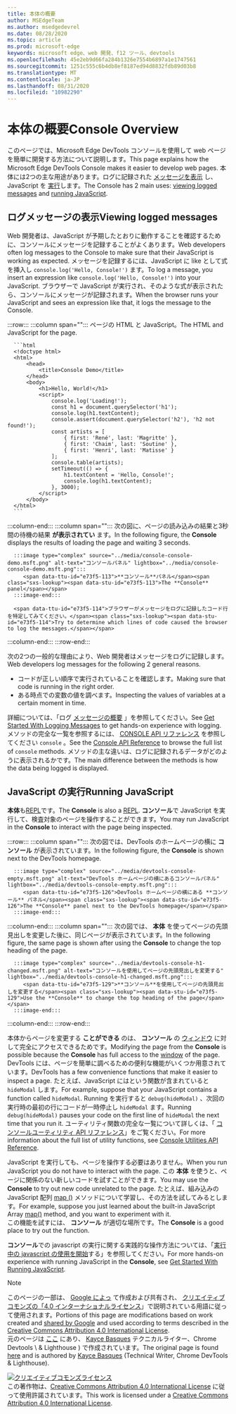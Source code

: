 ```yaml
---
title: 本体の概要
author: MSEdgeTeam
ms.author: msedgedevrel
ms.date: 08/28/2020
ms.topic: article
ms.prod: microsoft-edge
keywords: microsoft edge、web 開発、f12 ツール、devtools
ms.openlocfilehash: 45e2eb9d66fa284b1326e7554b6897a1e1747561
ms.sourcegitcommit: 1251c555c6b4db8ef8187ed94d8832fdb89d03b8
ms.translationtype: MT
ms.contentlocale: ja-JP
ms.lasthandoff: 08/31/2020
ms.locfileid: "10982290"
---
```

<!-- Copyright Kayce Basques 

   Licensed under the Apache License, Version 2.0 (the "License");
   you may not use this file except in compliance with the License.
   You may obtain a copy of the License at

       https://www.apache.org/licenses/LICENSE-2.0

   Unless required by applicable law or agreed to in writing, software
   distributed under the License is distributed on an "AS IS" BASIS,
   WITHOUT WARRANTIES OR CONDITIONS OF ANY KIND, either express or implied.
   See the License for the specific language governing permissions and
   limitations under the License.  -->





# <span data-ttu-id="e73f5-103">本体の概要</span><span class="sxs-lookup"><span data-stu-id="e73f5-103">Console Overview</span></span>   

  

<span data-ttu-id="e73f5-104">このページでは、Microsoft Edge DevTools コンソールを使用して web ページを簡単に開発する方法について説明します。</span><span class="sxs-lookup"><span data-stu-id="e73f5-104">This page explains how the Microsoft Edge DevTools Console makes it easier to develop web pages.</span></span>  <span data-ttu-id="e73f5-105">本体には2つの主な用途があります。ログに記録された [メッセージを表示](#viewing-logged-messages) し、JavaScript を [実行](#running-javascript)します。</span><span class="sxs-lookup"><span data-stu-id="e73f5-105">The Console has 2 main uses: [viewing logged messages](#viewing-logged-messages) and [running JavaScript](#running-javascript).</span></span>  

## <span data-ttu-id="e73f5-106">ログメッセージの表示</span><span class="sxs-lookup"><span data-stu-id="e73f5-106">Viewing logged messages</span></span>   

<span data-ttu-id="e73f5-107">Web 開発者は、JavaScript が予期したとおりに動作することを確認するために、コンソールにメッセージを記録することがよくあります。</span><span class="sxs-lookup"><span data-stu-id="e73f5-107">Web developers often log messages to the Console to make sure that their JavaScript is working as expected.</span></span>  <span data-ttu-id="e73f5-108">メッセージを記録するには、JavaScript に like として式を挿入し `console.log('Hello, Console!')` ます。</span><span class="sxs-lookup"><span data-stu-id="e73f5-108">To log a message, you insert an expression like `console.log('Hello, Console!')` into your JavaScript.</span></span>  <span data-ttu-id="e73f5-109">ブラウザーで JavaScript が実行され、そのような式が表示されたら、コンソールにメッセージが記録されます。</span><span class="sxs-lookup"><span data-stu-id="e73f5-109">When the browser runs your JavaScript and sees an expression like that, it logs the message to the Console.</span></span>  

:::row:::
   :::column span="":::
      <span data-ttu-id="e73f5-110">ページの HTML と JavaScript。</span><span class="sxs-lookup"><span data-stu-id="e73f5-110">The HTML and JavaScript for the page.</span></span>  
      
      ```html
      <!doctype html>
      <html>
          <head>
              <title>Console Demo</title>
          </head>
          <body>
              <h1>Hello, World!</h1>
              <script>
                  console.log('Loading!');
                  const h1 = document.querySelector('h1');
                  console.log(h1.textContent);
                  console.assert(document.querySelector('h2'), 'h2 not found!');
                  const artists = [
                      { first: 'René', last: 'Magritte' },
                      { first: 'Chaim', last: 'Soutine' },
                      { first: 'Henri', last: 'Matisse' }
                  ];
                  console.table(artists);
                  setTimeout(() => {
                      h1.textContent = 'Hello, Console!';
                      console.log(h1.textContent);
                  }, 3000);
              </script>
          </body>
      </html>
      ```  
   :::column-end:::
   :::column span="":::
      <span data-ttu-id="e73f5-111">次の図に、ページの読み込みの結果と3秒間の待機の結果 **が表示されてい** ます。</span><span class="sxs-lookup"><span data-stu-id="e73f5-111">In the following figure, the **Console** displays the results of loading the page and waiting 3 seconds.</span></span>  
      
      :::image type="complex" source="../media/console-console-demo.msft.png" alt-text="コンソールパネル" lightbox="../media/console-console-demo.msft.png":::
         <span data-ttu-id="e73f5-113">**コンソール**パネル</span><span class="sxs-lookup"><span data-stu-id="e73f5-113">The **Console** panel</span></span>  
      :::image-end:::  
      
      <span data-ttu-id="e73f5-114">ブラウザーがメッセージをログに記録したコード行を特定してみてください。</span><span class="sxs-lookup"><span data-stu-id="e73f5-114">Try to determine which lines of code caused the browser to log the messages.</span></span>  
   :::column-end:::
:::row-end:::  

<span data-ttu-id="e73f5-115">次の2つの一般的な理由により、Web 開発者はメッセージをログに記録します。</span><span class="sxs-lookup"><span data-stu-id="e73f5-115">Web developers log messages for the following 2 general reasons.</span></span>  

*   <span data-ttu-id="e73f5-116">コードが正しい順序で実行されていることを確認します。</span><span class="sxs-lookup"><span data-stu-id="e73f5-116">Making sure that code is running in the right order.</span></span>  
*   <span data-ttu-id="e73f5-117">ある時点での変数の値を調べます。</span><span class="sxs-lookup"><span data-stu-id="e73f5-117">Inspecting the values of variables at a certain moment in time.</span></span>  

<span data-ttu-id="e73f5-118">詳細については、「ログ [メッセージの概要][DevtoolsConsoleLoggingMessages] 」を参照してください。</span><span class="sxs-lookup"><span data-stu-id="e73f5-118">See [Get Started With Logging Messages][DevtoolsConsoleLoggingMessages] to get hands-on experience with logging.</span></span>  <span data-ttu-id="e73f5-119">メソッドの完全な一覧を参照するには、 [CONSOLE API リファレンス][DevToolsConsoleAPI] を参照してください `console` 。</span><span class="sxs-lookup"><span data-stu-id="e73f5-119">See the [Console API Reference][DevToolsConsoleAPI] to browse the full list of `console` methods.</span></span>  <span data-ttu-id="e73f5-120">メソッドの主な違いは、ログに記録されるデータがどのように表示されるかです。</span><span class="sxs-lookup"><span data-stu-id="e73f5-120">The main difference between the methods is how the data being logged is displayed.</span></span>  

## <span data-ttu-id="e73f5-121">JavaScript の実行</span><span class="sxs-lookup"><span data-stu-id="e73f5-121">Running JavaScript</span></span>   

<span data-ttu-id="e73f5-122">**本体**も[REPL][WikiREPLoop]です。</span><span class="sxs-lookup"><span data-stu-id="e73f5-122">The **Console** is also a [REPL][WikiREPLoop].</span></span>  <span data-ttu-id="e73f5-123">**コンソール**で JavaScript を実行して、検査対象のページを操作することができます。</span><span class="sxs-lookup"><span data-stu-id="e73f5-123">You may run JavaScript in the **Console** to interact with the page being inspected.</span></span>   

:::row:::
   :::column span="":::
      <span data-ttu-id="e73f5-124">次の図では、DevTools のホームページの横に **コンソール** が表示されています。</span><span class="sxs-lookup"><span data-stu-id="e73f5-124">In the following figure, the **Console** is shown next to the DevTools homepage.</span></span>  
      
      :::image type="complex" source="../media/devtools-console-empty.msft.png" alt-text="DevTools ホームページの横にあるコンソールパネル" lightbox="../media/devtools-console-empty.msft.png":::
         <span data-ttu-id="e73f5-126">DevTools ホームページの横にある **コンソール** パネル</span><span class="sxs-lookup"><span data-stu-id="e73f5-126">The **Console** panel next to the DevTools homepage</span></span>  
      :::image-end:::  
   :::column-end:::
   :::column span="":::
      <span data-ttu-id="e73f5-127">次の図では、 **本体** を使ってページの先頭見出しを変更した後に、同じページが表示されています。</span><span class="sxs-lookup"><span data-stu-id="e73f5-127">In the following figure, the same page is shown after using the **Console** to change the top heading of the page.</span></span>
      
      :::image type="complex" source="../media/devtools-console-h1-changed.msft.png" alt-text="コンソールを使用してページの先頭見出しを変更する" lightbox="../media/devtools-console-h1-changed.msft.png":::
         <span data-ttu-id="e73f5-129">**コンソール**を使用してページの先頭見出しを変更する</span><span class="sxs-lookup"><span data-stu-id="e73f5-129">Use the **Console** to change the top heading of the page</span></span>  
      :::image-end:::  
   :::column-end:::
:::row-end:::

<span data-ttu-id="e73f5-130">本体からページを変更する **ことができる** のは、 **コンソール** の [ウィンドウ][MDNWindow] に対して完全にアクセスできるためです。</span><span class="sxs-lookup"><span data-stu-id="e73f5-130">Modifying the page from the **Console** is possible because the **Console** has full access to the [window][MDNWindow] of the page.</span></span>  <span data-ttu-id="e73f5-131">DevTools には、ページを簡単に調べるための便利な機能がいくつか用意されています。</span><span class="sxs-lookup"><span data-stu-id="e73f5-131">DevTools has a few convenience functions that make it easier to inspect a page.</span></span>  <span data-ttu-id="e73f5-132">たとえば、JavaScript にはという関数が含まれていると `hideModal` します。</span><span class="sxs-lookup"><span data-stu-id="e73f5-132">For example, suppose that your JavaScript contains a function called `hideModal`.</span></span>  <span data-ttu-id="e73f5-133">Running を実行すると `debug(hideModal)` 、次回の実行時の最初の行にコードが一時停止し `hideModal` ます。</span><span class="sxs-lookup"><span data-stu-id="e73f5-133">Running `debug(hideModal)` pauses your code on the first line of `hideModal` the next time that you run it.</span></span>  <span data-ttu-id="e73f5-134">ユーティリティ関数の完全な一覧について詳しくは、「 [コンソールユーティリティ API リファレンス][DevtoolsConsoleUtilitiesDebug]」をご覧ください。</span><span class="sxs-lookup"><span data-stu-id="e73f5-134">For more information about the full list of utility functions, see [Console Utilities API Reference][DevtoolsConsoleUtilitiesDebug].</span></span>  

<span data-ttu-id="e73f5-135">JavaScript を実行しても、ページを操作する必要はありません。</span><span class="sxs-lookup"><span data-stu-id="e73f5-135">When you run JavaScript you do not have to interact with the page.</span></span>  <span data-ttu-id="e73f5-136">この **本体** を使うと、ページに関係のない新しいコードを試すことができます。</span><span class="sxs-lookup"><span data-stu-id="e73f5-136">You may use the **Console** to try out new code unrelated to the page.</span></span>  <span data-ttu-id="e73f5-137">たとえば、組み込みの JavaScript 配列 [map ()][MDNMap] メソッドについて学習し、その方法を試してみるとします。</span><span class="sxs-lookup"><span data-stu-id="e73f5-137">For example, suppose you just learned about the built-in JavaScript Array [map()][MDNMap] method, and you want to experiment with it.</span></span>  
<span data-ttu-id="e73f5-138">この機能を試すには、 **コンソール** が適切な場所です。</span><span class="sxs-lookup"><span data-stu-id="e73f5-138">The **Console** is a good place to try out the function.</span></span>  

<span data-ttu-id="e73f5-139">**コンソール**での javascript の実行に関する実践的な操作方法については、「[実行中の javascript の使用を開始][DevtoolsConsoleRunningJavascript]する」を参照してください。</span><span class="sxs-lookup"><span data-stu-id="e73f5-139">For more hands-on experience with running JavaScript in the **Console**, see [Get Started With Running JavaScript][DevtoolsConsoleRunningJavascript].</span></span>  

   

  

<!-- links -->  

[DevToolsConsoleAPI]: ./api.md "コンソール API リファレンス |Microsoft ドキュメント"  
[DevtoolsConsoleLoggingMessages]: ./log.md "コンソールでのメッセージの記録を開始する |Microsoft ドキュメント"  
[DevtoolsConsoleRunningJavascript]: ./javascript.md "本体の JavaScript の実行を開始する |Microsoft ドキュメント"  
[DevtoolsConsoleUtilitiesDebug]: ./utilities.md#debug "デバッグ-本体ユーティリティー API リファレンス |Microsoft ドキュメント"  

[MDNMap]: https://developer.mozilla.org/docs/Web/JavaScript/Reference/Global_Objects/Array/map "配列. .map () |MDN"  
[MDNWindow]: https://developer.mozilla.org/docs/Web/API/Window "Window |MDN"  

[WikiREPLoop]: https://en.wikipedia.org/wiki/Read%E2%80%93eval%E2%80%93print_loop "読み取り– eval – print loop-Wikipedia"  

> [!NOTE]
> <span data-ttu-id="e73f5-147">このページの一部は、 [Google によっ][GoogleSitePolicies] て作成および共有され、 [クリエイティブコモンズの「4.0 インターナショナルライセンス][CCA4IL]」で説明されている用語に従って使用されます。</span><span class="sxs-lookup"><span data-stu-id="e73f5-147">Portions of this page are modifications based on work created and [shared by Google][GoogleSitePolicies] and used according to terms described in the [Creative Commons Attribution 4.0 International License][CCA4IL].</span></span>  
> <span data-ttu-id="e73f5-148">元のページは [ここ](https://developers.google.com/web/tools/chrome-devtools/console/index) にあり、 [Kayce Basques][KayceBasques] テクニカルライター、Chrome Devtools \ & Lighthouse \) で作成されています。</span><span class="sxs-lookup"><span data-stu-id="e73f5-148">The original page is found [here](https://developers.google.com/web/tools/chrome-devtools/console/index) and is authored by [Kayce Basques][KayceBasques] \(Technical Writer, Chrome DevTools \& Lighthouse\).</span></span>  

[![クリエイティブコモンズライセンス][CCby4Image]][CCA4IL]  
<span data-ttu-id="e73f5-150">この著作物は、[Creative Commons Attribution 4.0 International License][CCA4IL] に従って使用許諾されています。</span><span class="sxs-lookup"><span data-stu-id="e73f5-150">This work is licensed under a [Creative Commons Attribution 4.0 International License][CCA4IL].</span></span>  

[CCA4IL]: https://creativecommons.org/licenses/by/4.0  
[CCby4Image]: https://i.creativecommons.org/l/by/4.0/88x31.png  
[GoogleSitePolicies]: https://developers.google.com/terms/site-policies  
[KayceBasques]: https://developers.google.com/web/resources/contributors/kaycebasques  
